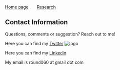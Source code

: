 [Home page](./index.md) &nbsp; &nbsp; &nbsp; [Research](./Research.md) 

## Contact Information
Questions, comments or suggestion? Reach out to me!

Here you can find my [Twitter](https://twitter.com/CR46_) ![logo](https://github.com/round060/rounds.github.io/tree/gh-pages/photos/twitter.png "Chris' twitter page")

Here you can find my [Linkedin](https://www.linkedin.com/in/christopher-rounds-6a9b19189)

My email is round060 at gmail dot com
